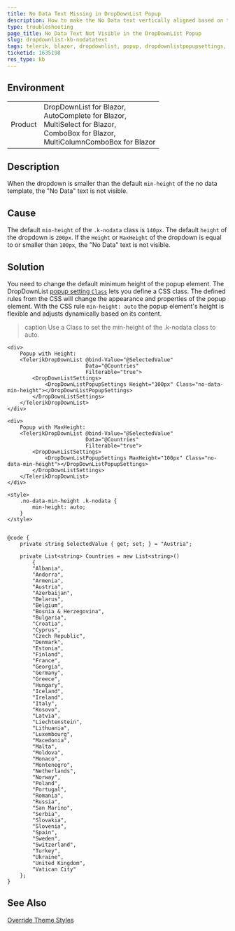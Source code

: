 ```yaml
---
title: No Data Text Missing in DropDownList Popup
description: How to make the No Data text vertically aligned based on the dropdown height in order to have it always visible?
type: troubleshooting
page_title: No Data Text Not Visible in the DropDownList Popup
slug: dropdownlist-kb-nodatatext
tags: telerik, blazor, dropdownlist, popup, dropdownlistpopupsettings, css
ticketid: 1635198
res_type: kb
---
```


## Environment

<table>
    <tbody>
        <tr>
            <td>Product</td>
            <td>DropDownList for Blazor, <br /> AutoComplete for Blazor, <br /> MultiSelect for Blazor, <br /> ComboBox for Blazor, <br /> MultiColumnComboBox for Blazor</td>
        </tr>
    </tbody>
</table>


## Description

When the dropdown is smaller than the default `min-height` of the no data template, the "No Data" text is not visible.


## Cause

The default `min-height` of the `.k-nodata` class is `140px`. The default `height` of the dropdown is `200px`. If the `Height` or `MaxHeight` of the dropdown is equal to or smaller than `100px`, the "No Data" text is not visible.


## Solution

You need to change the default minimum height of the popup element. The DropDownList [popup setting `Class`](slug://components/dropdownlist/overview#popup-settings) lets you define a CSS class. The defined rules from the CSS will change the appearance and properties of the popup element. With the CSS rule `min-height: auto` the popup element's height is flexible and adjusts dynamically based on its content.

>caption Use a Class to set the min-height of the .k-nodata class to auto.

````RAZOR
<div>
    Popup with Height:
    <TelerikDropDownList @bind-Value="@SelectedValue"
                         Data="@Countries"
                         Filterable="true">
        <DropDownListSettings>
            <DropDownListPopupSettings Height="100px" Class="no-data-min-height"></DropDownListPopupSettings>
        </DropDownListSettings>
    </TelerikDropDownList>
</div>

<div>
    Popup with MaxHeight:
    <TelerikDropDownList @bind-Value="@SelectedValue"
                         Data="@Countries"
                         Filterable="true">
        <DropDownListSettings>
            <DropDownListPopupSettings MaxHeight="100px" Class="no-data-min-height"></DropDownListPopupSettings>
        </DropDownListSettings>
    </TelerikDropDownList>
</div>

<style>
    .no-data-min-height .k-nodata {
        min-height: auto;
    }
</style>


@code {
    private string SelectedValue { get; set; } = "Austria";

    private List<string> Countries = new List<string>()
        {
        "Albania",
        "Andorra",
        "Armenia",
        "Austria",
        "Azerbaijan",
        "Belarus",
        "Belgium",
        "Bosnia & Herzegovina",
        "Bulgaria",
        "Croatia",
        "Cyprus",
        "Czech Republic",
        "Denmark",
        "Estonia",
        "Finland",
        "France",
        "Georgia",
        "Germany",
        "Greece",
        "Hungary",
        "Iceland",
        "Ireland",
        "Italy",
        "Kosovo",
        "Latvia",
        "Liechtenstein",
        "Lithuania",
        "Luxembourg",
        "Macedonia",
        "Malta",
        "Moldova",
        "Monaco",
        "Montenegro",
        "Netherlands",
        "Norway",
        "Poland",
        "Portugal",
        "Romania",
        "Russia",
        "San Marino",
        "Serbia",
        "Slovakia",
        "Slovenia",
        "Spain",
        "Sweden",
        "Switzerland",
        "Turkey",
        "Ukraine",
        "United Kingdom",
        "Vatican City"
    };
}
````


## See Also

[Override Theme Styles](slug://themes-override)
